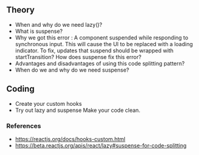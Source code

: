 ## Theory

- When and why do we need lazy()?
- What is suspense?
- Why we got this error : A component suspended while responding to synchronous input. This will cause the UI to be replaced with a loading indicator. To fix, updates that suspend should be wrapped with startTransition? How does suspense fix this error?
- Advantages and disadvantages of using this code splitting pattern?
- When do we and why do we need suspense?

## Coding

- Create your custom hooks
- Try out lazy and suspense Make your code clean.

### References

- https://reactjs.org/docs/hooks-custom.html
- https://beta.reactjs.org/apis/react/lazy#suspense-for-code-splitting

